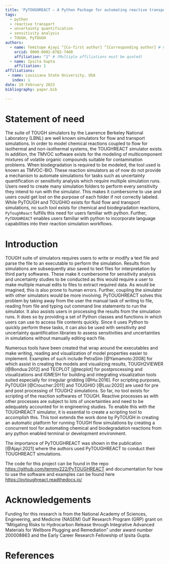 ```yaml
---
title: 'PyTOUGHREACT – A Python Package for automating reactive transport and biodegradation simulations.'
tags:
  - python
  - reactive transport
  - uncertainty quantification
  - sensitivity analysis
  - TOUGH, PyTOUGH
authors:
  - name: Temitope Ajayi ^[Co-first author] ^[Corresponding author] # note this makes a footnote saying 'Co-first author'
    orcid: 0000-0002-0782-7460
    affiliation: "1" # (Multiple affiliations must be quoted)
  - name: Ipsita Gupta
    affiliation: 1
affiliations:
 - name: Louisiana State University, USA
   index: 1
date: 19 February 2023
bibliography: paper.bib
 
---
```


# Statement of need

The suite of TOUGH simulators by the Lawrence Berkeley National Laboratory (LBNL) are well known simulators for flow and transport simulations. In order to model chemical reactions coupled to flow for isothermal and non-isothermal systems, the TOUGHREACT simulator exists. In addition, the TMVOC software exists for the modeling of multicomponent mixtures of volatile organic compounds suitable for contamination problems. When biodegradation is required to be modeled, the tool used is known as TMVOC-BIO. These reaction simulators as of now do not provide a mechanism to automate simulations for tasks such as uncertainty quantification or sensitivity analysis which require multiple simulation runs. Users need to create many simulation folders to perform every sensitivity they intend to run with the simulator. This makes it cumbersome to use and users could get lost on the purpose of each folder if not correctly labeled. While PyTOUGH and TOUGHIO exists for fluid flow and transport simulations, no such tool exists for chemical and biodegradation reactions, `PyToughReact` fulfills this need for users familiar with python. Further, `PyTOUGHREACT` enables users familiar with python to incorporate language capabilities into their reaction simulation workflows.

# Introduction

TOUGH suite of simulators requires users to write or modify a text file and parse the file to an executable to perform the simulation. Results from simulations are subsequently also saved to text files for interpretation by third party softwares. These make it cumbersome for sensitivity analysis and uncertainty studies to be conducted as this would require a user to make multiple manual edits to files to extract required data. As would be imagined, this is also prone to human errors. Further, coupling the simulator with other simulators would be more involving. PyTOUGHREACT solves this problem by taking 
away from the user the manual task of writing to file, reading from file and
typing out command line statements to run the simulator. It 
also assists users in processing the results from the simulation runs. It does so
by providing a set of Python classes and functions in which users can use to 
access file contents quickly. Since it uses Python to quickly perform these tasks, it can also be used with sensitivity and uncertainty quantification libraries to assess sensitivities and uncertainties in simulations without manually editing each file.

Numerous tools have been created that wrap around the executables and make writing, reading and visualization of model properties easier to implement. Examples of such include PetraSim [@Yamamoto:2008] for which assist in creating the models and visualizing results, TOUGH2VIEWER [@Bondua:2012] and TECPLOT [@tecplot] for postprocessing and visualizations and IGMESH for building and integrating visualization tools suited especially for irregular gridding [@Hu:2016]. For scripting purposes, PyTOUGH [@Croucher:2011] and TOUGHIO [@Luu:2020] are used for pre and post processing of TOUGH2 simulations. So far, no tool exists for scripting of the reaction softwares of TOUGH. Reactive processes as with other processes are subject to lots of uncertainties and need to be adequately accounted for in engineering studies. To enable this with the TOUGHREACT simulator, it is essential to create a scripting tool to accomplish this. This tool extends the work done by PyTOUGH in creating an automatic platform for running TOUGH flow simulations by creating a concurrent tool for automating chemical and biodegradation reactions from any python enabled terminal or development environment.  

The importance of PyTOUGHREACT was shown in the publication [@Ajayi:2021] where the authors used PyTOUGHREACT to conduct their TOUGHREACT simulations. 

The code for this project can be found in the repo https://github.com/temmy222/PyTOUGHREACT and documentation for how to use the software and examples can be
found here https://pytoughreact.readthedocs.io/ 


<!-- # Architecture

## General Architecture

The software uses object-oriented programming principles to structure the code. The software can be thought of as composed of two main segments; the processing segment and the output segment (\autoref{fig:Figure 1}). The processing segment contains three main sections, IO processing, BIO and REACT.  The IO processing is responsible for most of the input and output processing such as reading, writing. The BIO section is responsible for the TMVOC section of the package where it contains classes for storing biomass and degradation information and processing it before passing to IO processing for read/write. Similarly, the react section assists in processing reaction parameters such as mineral, chemical, and solute information before passing to the IO processing segment for read/write. After the files have been written to or read from the appropriate file types, the executable is called from within PyTOUGHREACT and the simulation is performed using the executable. Thereafter, the output segment is called which can read the results of the simulations and contains methods and functions which assist the user in creating 2D or 3D plots through the plotting module. -->

<!-- ![General Structure of the PyTOUGHREACT package.\label{fig:Figure 1}](../images/general_architecture.png)

## BIO Architecture

The BIO section is responsible for processing the TMVOC inputs. It makes use of two subsections to achieve this (\autoref{fig:Figure 2}). The first subsection is responsible for aggregating the unique constituents of a biodegradation simulation for TMVOC; these constituents include water, gas, biomass, solids, and components. The second subsection is responsible for unique biodegradation processes in the simulation. This is done via two classes Process class and the BIODG class. The process class defines the constituents for any biodegradation process and BIODG class combines all processes together with numerical parameters for that process.  -->

<!-- ![BIO Architecture Structure.\label{fig:Figure 2}](../images/bio_architecture.png)

## React Architecture

The react component consists of two main subcomponents: the chemical subcomponent and the solute subcomponent. The chemical subcomponent is responsible for defining the chemical constituents of the simulation such as the primary species, water, mineral, gas while the solute sub component is responsible for mapping each of the defined chemical constituents to the grid of the simulation and other functions such as what grids to write to output etc. This component contains information stored in the solute.inp file for TOUGHREACT simulations. -->

<!-- ## Result and Plotting Architecture

Though separate, the result and plotting architecture have very similar structures (\autoref{fig:Figure 3}). The two sections are subdivided into single and multiple file processing. As the name suggests, the single file enables the processing of a single file. While the results section enables users to process simulation output further in python, the plotting sections uses the output from the results section to make line and 2D plots. Similarly, the multiple file processing of the results section makes use of multiple files to output results which are then used in the plotting section for line and 2D plots. The multiple file processing provides efficiency when multiple files are required to be processed or in the plotting section to see variations from one simulation to another in a single plot. 

![BIO Architecture Structure.\label{fig:Figure 3}](../images/result_architecture.png) -->

<!-- # Sample Simulations

Two broad examples are shown in the next two sections to show how the package can be applied to both biodegradation and chemical reaction simulations using TOUGHREACT and TMVOCBIO

## Chemical Reaction Example

```python

import os
from mulgrids import mulgrid
from pytoughreact.writers.react_writing import T2React
from pytoughreact.chemical.chemical_composition import PrimarySpecies, WaterComp, Water, ReactGas
from pytoughreact.wrapper.reactgrid import T2ReactGrid
from pytoughreact.wrapper.reactzone import T2Zone
from pytoughreact.chemical.mineral_composition import MineralComp
from pytoughreact.chemical.mineral_zone import MineralZone
from pytoughreact.constants.default_minerals import get_kinetics_minerals, get_specific_mineral
from pytoughreact.chemical.mineral_description import Mineral
from pytoughreact.writers.chemical_writing import T2Chemical
from pytoughreact.chemical.perm_poro_zone import PermPoro, PermPoroZone
from pytoughreact.writers.solute_writing import T2Solute
from t2grids import rocktype

#__________________________________FLOW.INP____________________________________________
length = 0.1
nblks = 1
dx = [length / nblks] * nblks
dy = [0.5]
dz = [0.5] * 1
geo = mulgrid().rectangular(dx, dy, dz)
geo.write('geom.dat')

react = T2React()
react.title = 'Reaction example'

react.multi = {'num_components': 1, 'num_equations': 1, 'num_phases': 2,
               'num_secondary_parameters': 6}

react.grid = T2ReactGrid().fromgeo(geo)

react.parameter.update(
    {'print_level': 4,
     'max_timesteps': 9999,
     'tstop': 8640,
     'const_timestep': 10.,
     'print_interval': 1,
     'gravity': 9.81,
     'relative_error': 1e-5,
     'phase_index': 2,
     'default_incons': [1.013e5, 25]})

sand = rocktype('ROCK1', 0, 2600, 0.1, [6.51e-12, 6.51e-12, 6.51e-12], 0.0, 952.9)

react.grid.delete_rocktype('dfalt')
react.grid.add_rocktype(sand)

for blk in react.grid.blocklist[0:]:
    blk.rocktype = react.grid.rocktype[sand.name]


zone1 = T2Zone('zone1')

react.grid.add_zone(zone1)

for blk in react.grid.blocklist[0:]:
    blk.zone = react.grid.zone[zone1.name]

react.start = True

react.write('flow.inp')

#____________________________________CHEMICAL.INP________________________________________
h2o = PrimarySpecies('h2o', 0)
h = PrimarySpecies('h+', 0)
na = PrimarySpecies('na+', 0)
cl = PrimarySpecies('cl-', 0)
hco3 = PrimarySpecies('hco3-', 0)
ca = PrimarySpecies('ca+2', 0)
so4 = PrimarySpecies('so4-2', 0)
mg = PrimarySpecies('mg+2', 0)
h4sio4 = PrimarySpecies('h4sio4', 0)
al = PrimarySpecies('al+3', 0)
fe = PrimarySpecies('fe+2', 0)
hs = PrimarySpecies('hs-', 0)

all_species = [h2o, h,na, cl, hco3, ca, so4, mg, h4sio4, al, fe, hs]

h2o_comp1 = WaterComp(h2o, 1, 1.0000E+00, 1.000000E+00)
h_comp1 = WaterComp(h, 1, 1E-7, 1E-7)
na_comp1 = WaterComp(na, 1, 1E-10, 2.93E-2)
cl_comp1 = WaterComp(cl, 1, 1E-10, 1.08E-3)
hco3_comp1 = WaterComp(hco3, 1, 1E-10, 2.21E-08)
ca_comp1 = WaterComp(ca, 1, 1E-10, 5.9E-03)
so4_comp1 = WaterComp(so4, 1, 1E-10, 6.94E-3)
mg_comp1 = WaterComp(mg, 1, 1E-10, 2.54E-8)
h4sio4_comp1 = WaterComp(h4sio4, 1, 1E-10, 1E-10)
al_comp1 = WaterComp(al, 1, 1E-10, 9.96E-5)
fe_comp1 = WaterComp(fe, 1, 1E-10, 9.7E-9)
hs_comp1 = WaterComp(hs, 1, 1E-10, 1E-10)

initial_water_zone1 = Water([h2o_comp1, h_comp1, na_comp1, cl_comp1, hco3_comp1, ca_comp1, so4_comp1, mg_comp1, h4sio4_comp1, al_comp1, fe_comp1, hs_comp1], 25, 200)

mineral_list = ['c3fh6', 'tobermorite', 'calcite', 'csh' , 'portlandite', 'ettringite', 'katoite', 'hydrotalcite']
all_minerals = get_kinetics_minerals(mineral_list)


c3fh6_zone1 = MineralComp(get_specific_mineral(mineral_list[0]), 0.1, 0, 0.0E-00, 20000.0, 0)
tobermorite_zone1 = MineralComp(get_specific_mineral(mineral_list[1]), 0.05, 0, 0.0E-00, 20000.0, 0)
calcite_zone1 = MineralComp(get_specific_mineral(mineral_list[2]), 0.4, 1, 0.0E-00, 260.0, 0)
csh_zone1 = MineralComp(get_specific_mineral(mineral_list[3]), 0.1, 1, 0.0E-00, 20000.0, 0)
portlandite_zone1 = MineralComp(get_specific_mineral(mineral_list[4]), 0.1, 1, 0.0E-00, 1540.0, 0)
ettringite_zone1 = MineralComp(get_specific_mineral(mineral_list[5]), 0.1, 1, 0.0E-00, 20000.0, 0)
katoite_zone1 = MineralComp(get_specific_mineral(mineral_list[6]), 0.1, 1, 0.0E-00, 570.0, 0)
hydrotalcite_zone1 = MineralComp(get_specific_mineral(mineral_list[7]), 0.05, 1, 0.0E-00, 1000.0, 0)

initial_co2 = ReactGas('co2(g)', 0, 1.1)
ijgas = [[initial_co2], []]

permporo = PermPoro(1, 0, 0)
permporozone = PermPoroZone([permporo])

zone1.water = [[initial_water_zone1], []]
zone1.gas = [[initial_co2], []]
mineral_zone1 = MineralZone([c3fh6_zone1, tobermorite_zone1, calcite_zone1, csh_zone1, portlandite_zone1, ettringite_zone1, katoite_zone1, hydrotalcite_zone1])
zone1.mineral_zone = mineral_zone1
zone1.permporo = permporozone

write_chemical = T2Chemical(t2reactgrid=react.grid)
write_chemical.minerals = all_minerals
write_chemical.title = 'Automating Tough react'
write_chemical.primary_aqueous = all_species
write_chemical.gases = initial_co2
write_chemical.write()

#____________________________________SOLUTE.INP__________________________________________
write_solute = T2Solute(t2chemical=write_chemical)
write_solute.readio['database'] = 'tk-ddem25aug09.dat' # update a property in solute file
write_solute.nodes_to_write = [0]
write_solute.write()

#___________________________________ RUN SIMULATION ______________________________________
react.run(simulator='treacteos1.exe', runlocation=os.getcwd())



```

## Biodegradation Reaction Example

```python

import numpy as np
import os

from mulgrids import mulgrid
from pytoughreact.writers.bio_writing import T2Bio
from pytoughreact.chemical.biomass_composition import Component, Biomass, Gas, Water_Bio
from pytoughreact.chemical.bio_process_description import BIODG, Process
from t2grids import t2grid
from t2data import rocktype, t2generator

# __________________________________FLOW.INP________________________________________
second = 1
minute = 60 * second
hour = 60 * minute
day = 24 * hour
year = 365. * day
year = float(year)
simtime = 100 * year

length = 1000.
xblock = 10
yblock = 1
zblock = 5
dx = [length / xblock] * xblock
dy = [1.0]
dz = [5] * zblock
geo = mulgrid().rectangular(dx, dy, dz, origin=[0, 0, -95])
geo.write('geom.dat')

bio = T2Bio()
bio.title = 'Biodegradation Runs'

bio.grid = t2grid().fromgeo(geo)
bio.grid.delete_rocktype('dfalt')
shale = rocktype('shale', 0, 2600, 0.27, [6.51e-19, 6.51e-19, 6.51e-19], 1.5, 900)
bio.grid.add_rocktype(shale)

for blk in bio.grid.blocklist[0:]:
    blk.rocktype = bio.grid.rocktype[shale.name]

bio.multi = {'num_components': 3, 'num_equations': 3, 'num_phases': 3,
             'num_secondary_parameters': 8}

bio.parameter.update(
    {'print_level': 3,
     'max_timesteps': 9999,
     'tstop': simtime,
     'const_timestep': 100.,
     'print_interval': 1,
     'gravity': 9.81,
     'option': np.array([1, 0, 0, 0, 0, 0, 0, 0, 0, 0, 0, 0, 0, 0, 0, 0, 0, 0, 0, 0, 0, 0, 0, 0, 0]),
     'relative_error': 1e-5,
     'phase_index': 2,
     'default_incons': [9.57e+06, 0, 1e-6, 30.]})

# ______________________________________BIODEGRADATION______________________________
bio.start = True
toluene = Component(1).defaultToluene()
bio.components = [toluene]
O2_gas = Gas('O2', 2)
bio.gas = [O2_gas]

water = Water_Bio('H2O')

biomass = Biomass(1, 'biom', 0.0153, 1.00e-6, 30, 2.3148e-07, 0.e-6)
oxygen_ks = 0.5e-6
oxygen_uptake = 1
water_uptake = -3

process1 = Process(biomass, 2, 1.6944e-04, 0.58, 0)
water.add_to_process(process1, water_uptake)
O2_gas.add_to_process(process1, oxygen_uptake, oxygen_ks)
toluene.add_to_process(process1, 1, 7.4625e-06)

biodegradation = BIODG(0, 1.e-10, 0, 0.2, 0.9, 0.9,
                       [process1],
                       [biomass])
bio.biodg = [biodegradation]

bio.diffusion = [
    [2.e-5, 6.e-10, 6.e-10],
    [2.e-5, 6.e-10, 6.e-10],
    [2.e-5, 6.e-10, 6.e-10],
    [2.e-5, 6.e-10, 6.e-10],
    [2.e-5, 6.e-10, 6.e-10],
    [2.e-5, 6.e-10, 6.e-10],
    [2.e-5, 6.e-10, 6.e-10],
    [2.e-5, 6.e-10, 6.e-10]
]

well = 'wl '
compo = ['COM3']
direction = 'x'
duration = [0, 1 * year, 101 * year]
# duration = np.linspace(0, simtime * 2, 7)
rate = np.array([1.00e-2, 0, 0])
rate_O2 = [1.00e-03, 0, 0]
energy = [5, 5, 5]

if direction == 'x':
    j = 0
    for i in range(0, xblock):
        # for i in range(xblock * (zblock - 1), xblock * (zblock)):
        for component in compo:
            if component == 'COM2':
                gen = t2generator(name=well + str(i), block=bio.grid.blocklist[i].name, type=component,
                                  ltab=len(duration),
                                  itab=str(3),
                                  time=duration, rate=rate_O2, enthalpy=energy)
                bio.add_generator(gen)
            else:
                gen = t2generator(name=well + str(i), block=bio.grid.blocklist[i].name, type=component,
                                  ltab=len(duration),
                                  itab=str(3),
                                  time=duration, rate=rate, enthalpy=energy)
                bio.add_generator(gen)
            j = j + 1

# ____________________________________RUN SIMULATION_______________________________________

run_location = os.getcwd()
bio.write('INFILE', run_location=os.getcwd())
bio.run(simulator='tmvoc', run_location='')


``` -->

# Acknowledgements

Funding for this research is from the National Academy of Sciences, Engineering, and Medicine (NASEM) Gulf Research 
Program (GRP) grant on “Mitigating Risks to Hydrocarbon Release through Integrative Advanced Materials for Wellbore 
Plugging and Remediation” under award number 200008863 and the Early Career Research Fellowship of Ipsita Gupta.

# References